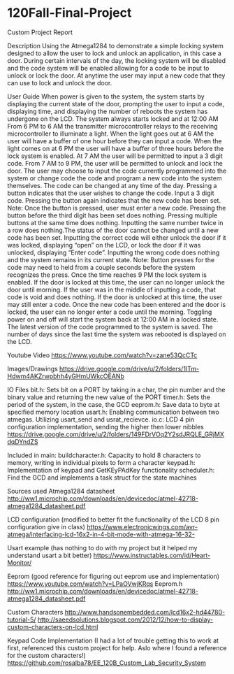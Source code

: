 # 120Fall-Final-Project

Custom Project Report

Description
Using the Atmega1284 to demonstrate a simple locking system designed to allow the user to lock and unlock an application, in this case a door. During certain intervals of the day, the locking system will be disabled and the code system will be enabled allowing for a code to be input to unlock or lock the door. At anytime the user may input a new code that they can use to lock and unlock the door. 

User Guide
When power is given to the system, the system starts by displaying the current state of the door, prompting the user to input a code, displaying time, and displaying the number of reboots the system has undergone on the LCD.
The system always starts locked and at 12:00 AM
From 6 PM to 6 AM the transmitter microcontroller relays to the receiving microcontroller to illuminate a light.
When the light goes out at 6 AM the user will have a buffer of one hour before they can input a code. When the light comes on at 6 PM the user will have a buffer of three hours before the lock system is enabled.
At 7 AM the user will be permitted to input a 3 digit code. From 7 AM to 9 PM, the user will be permitted to unlock and lock the door.
The user may choose to input the code currently programmed into the system or change code the code and program a new code into the system themselves.
The code can be changed at any time of the day.
Pressing a button indicates that the user wishes to change the code. Input a 3 digit code. Pressing the button again indicates that the new code has been set.
Note: Once the button is pressed, user must enter a new code. Pressing the button before the third digit has been set does nothing. Pressing multiple buttons at the same time does nothing. Inputting the same number twice in a row does nothing.The status of the door cannot be changed until a new code has been set.
Inputting the correct code will either unlock the door if it was locked, displaying “open” on the LCD, or lock the door if it was unlocked, displaying “Enter code”. Inputting the wrong code does nothing and the system remains in its current state.
Note: Button presses for the code may need to held from a couple seconds before the system recognizes the press.
Once the time reaches 9 PM the lock system is enabled.
If the door is locked at this time, the user can no longer unlock the door until morning. If the user was in the middle of inputting a code, that code is void and does nothing.
If the door is unlocked at this time, the user may still enter a code. Once the new code has been entered and the door is locked, the user can no longer enter a code until the morning.
Toggling power on and off will start the system back at 12:00 AM in a locked state. The latest version of the code programmed to the system is saved. The number of days since the last time the system was rebooted is displayed on the LCD.

Youtube Video
https://www.youtube.com/watch?v=zane53QcCTc

Images/Drawings
https://drive.google.com/drive/u/2/folders/1ITm-Hdwm4AKZrwpbhh4yGHmUWkcOEANb

IO Files
bit.h: 
Sets bit on a PORT by taking in a char, the pin number and the binary value and returning the new value of the PORT
timer.h: 
Sets the period of the system, in the case, the GCD
eeprom.h: 
Save data to byte at specified memory location
usart.h: 
Enabling communication between two atmegas. Utilizing usart_send and usrat_recievce.
io.c: 
LCD 4 pin configuration implementation, sending the higher then lower nibbles
https://drive.google.com/drive/u/2/folders/149FDrVOq2Y2sdJRQLE_GRjMXdqDYndZS

Included in main:
buildcharacter.h: 
Capacity to hold 8 characters to memory, writing in individual pixels to form a character
keypad.h: 
Implementation of keypad and GetKEyPAdKey functionality
scheduler.h: 
Find the GCD and implements a task struct for the state machines

Sources used
Atmega1284 datasheet
http://ww1.microchip.com/downloads/en/devicedoc/atmel-42718-atmega1284_datasheet.pdf

LCD configuration (modified to better fit the functionality of the LCD 8 pin configuration give in class) https://www.electronicwings.com/avr-atmega/interfacing-lcd-16x2-in-4-bit-mode-with-atmega-16-32-

Usart example (has nothing to do with my project but it helped my understand usart a bit better)
https://www.instructables.com/id/Heart-Monitor/

Eeprom (good reference for figuring out eeprom use and implementation)
https://www.youtube.com/watch?v=LPaOVwjKRqs
Eeprom.h http://ww1.microchip.com/downloads/en/devicedoc/atmel-42718-atmega1284_datasheet.pdf

Custom Characters
http://www.handsonembedded.com/lcd16x2-hd44780-tutorial-5/
http://saeedsolutions.blogspot.com/2012/12/how-to-display-custom-characters-on-lcd.html

Keypad Code Implementation (I had a lot of trouble getting this to work at first, referenced this custom project for help. Aslo where I found a reference for the custom characters!)
https://github.com/rosalba78/EE_120B_Custom_Lab_Security_System
